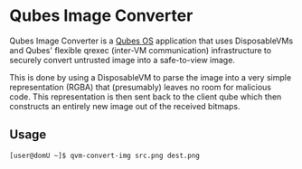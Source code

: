 Qubes Image Converter
====================

Qubes Image Converter is a [Qubes OS](https://qubes-os.org) application that
uses DisposableVMs and Qubes' flexible qrexec (inter-VM communication)
infrastructure to securely convert untrusted image into a
safe-to-view image.

This is done by using a DisposableVM to parse the image into a very simple
representation (RGBA) that (presumably) leaves no room for malicious
code. This representation is then sent back to the client qube which then
constructs an entirely new image out of the received bitmaps.

Usage
------

    [user@domU ~]$ qvm-convert-img src.png dest.png
